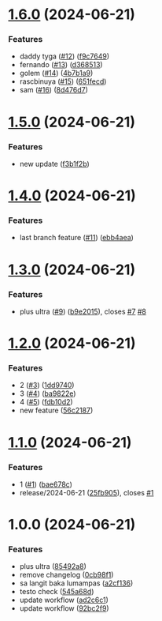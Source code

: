# [1.6.0](https://github.com/Jiseeeh/testo/compare/v1.5.0...v1.6.0) (2024-06-21)


### Features

* daddy tyga ([#12](https://github.com/Jiseeeh/testo/issues/12)) ([f9c7649](https://github.com/Jiseeeh/testo/commit/f9c764965f37fa09c61bb7900457be8e04d5b7de))
* fernando ([#13](https://github.com/Jiseeeh/testo/issues/13)) ([d368513](https://github.com/Jiseeeh/testo/commit/d3685137a17191702e06032827e44201839fba5f))
* golem ([#14](https://github.com/Jiseeeh/testo/issues/14)) ([4b7b1a9](https://github.com/Jiseeeh/testo/commit/4b7b1a97f3d81a99093a1291842da799de68bf8d))
* rascbinuya ([#15](https://github.com/Jiseeeh/testo/issues/15)) ([651fecd](https://github.com/Jiseeeh/testo/commit/651fecdcaf43f7295d47cedad8d36d0241e748f9))
* sam ([#16](https://github.com/Jiseeeh/testo/issues/16)) ([8d476d7](https://github.com/Jiseeeh/testo/commit/8d476d7a0e96a974cb1eb4b63a478cae55f72152))

# [1.5.0](https://github.com/Jiseeeh/testo/compare/v1.4.0...v1.5.0) (2024-06-21)


### Features

* new update ([f3b1f2b](https://github.com/Jiseeeh/testo/commit/f3b1f2bca39a5b417b04c06c1433d8a245f8fdf3))

# [1.4.0](https://github.com/Jiseeeh/testo/compare/v1.3.0...v1.4.0) (2024-06-21)


### Features

* last branch feature ([#11](https://github.com/Jiseeeh/testo/issues/11)) ([ebb4aea](https://github.com/Jiseeeh/testo/commit/ebb4aea24a605f449c3697d18c03b63c40c923eb))

# [1.3.0](https://github.com/Jiseeeh/testo/compare/v1.2.0...v1.3.0) (2024-06-21)


### Features

* plus ultra ([#9](https://github.com/Jiseeeh/testo/issues/9)) ([b9e2015](https://github.com/Jiseeeh/testo/commit/b9e2015768c07cd7672c7b621ef128346b69b866)), closes [#7](https://github.com/Jiseeeh/testo/issues/7) [#8](https://github.com/Jiseeeh/testo/issues/8)

# [1.2.0](https://github.com/Jiseeeh/testo/compare/v1.1.0...v1.2.0) (2024-06-21)


### Features

* 2 ([#3](https://github.com/Jiseeeh/testo/issues/3)) ([1dd9740](https://github.com/Jiseeeh/testo/commit/1dd97401b8d06ca7d702c46e9f06ddcf40f784ae))
* 3 ([#4](https://github.com/Jiseeeh/testo/issues/4)) ([ba9822e](https://github.com/Jiseeeh/testo/commit/ba9822ed8602e68a9e18c82b82ab460821350b94))
* 4 ([#5](https://github.com/Jiseeeh/testo/issues/5)) ([fdb10d2](https://github.com/Jiseeeh/testo/commit/fdb10d2c6406969a69703b242c8cc3484bc650f6))
* new feature ([56c2187](https://github.com/Jiseeeh/testo/commit/56c2187c026f568b14cdc3361e04f7e3ccd73a77))

# [1.1.0](https://github.com/Jiseeeh/testo/compare/v1.0.0...v1.1.0) (2024-06-21)


### Features

* 1 ([#1](https://github.com/Jiseeeh/testo/issues/1)) ([bae678c](https://github.com/Jiseeeh/testo/commit/bae678c9a3a538002d917439e75963989e09852d))
* release/2024-06-21 ([25fb905](https://github.com/Jiseeeh/testo/commit/25fb905137dc61585918cf1c21dde9b68c98bba5)), closes [#1](https://github.com/Jiseeeh/testo/issues/1)

# 1.0.0 (2024-06-21)


### Features

* plus ultra ([85492a8](https://github.com/Jiseeeh/testo/commit/85492a80101bf9362bc090af38d3d9463ea5f834))
* remove changelog ([0cb98f1](https://github.com/Jiseeeh/testo/commit/0cb98f10adbadbfa6fad5cbb69aa3dfd4d7b3606))
* sa langit baka lumampas ([a2cf136](https://github.com/Jiseeeh/testo/commit/a2cf136c9bb8cc046effd300134c20874a288d30))
* testo check ([545a68d](https://github.com/Jiseeeh/testo/commit/545a68d807359e2b85783497396d12b8d184a302))
* update workflow ([ad2c6c1](https://github.com/Jiseeeh/testo/commit/ad2c6c1149399d04958db490ea33fe631b59ba78))
* update workflow ([92bc2f9](https://github.com/Jiseeeh/testo/commit/92bc2f91a813665ec9e8b513ec7559af666bd8b6))
